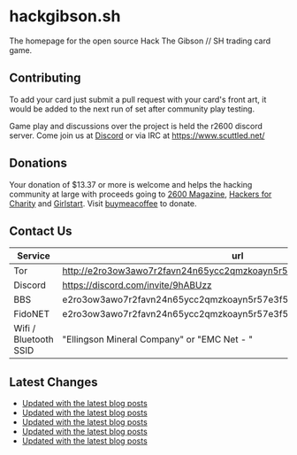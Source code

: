 # hackgibson.sh
The homepage for the open source Hack The Gibson // SH trading card game.


## Contributing

To add your card just submit a pull request with your card's front art, it would be added to the next run of set after community play testing.

Game play and discussions over the project is held the r2600 discord server. Come join us at [Discord](https://discord.com/invite/9hABUzz) or via IRC at https://www.scuttled.net/


## Donations

Your donation of $13.37 or more is welcome and helps the hacking community at large with proceeds going to [2600 Magazine](https://2600.com/), [Hackers for Charity](https://hackersforcharity.org) and [Girlstart](https://girlstart.org).  Visit [buymeacoffee](https://www.buymeacoffee.com/hackgibson.sh) to donate.


## Contact Us

Service | url
-|-
Tor | http://e2ro3ow3awo7r2favn24n65ycc2qmzkoayn5r57e3f56nvjwdcgg32ad.onion
Discord | https://discord.com/invite/9hABUzz
BBS | e2ro3ow3awo7r2favn24n65ycc2qmzkoayn5r57e3f56nvjwdcgg32ad.onion:23
FidoNET | e2ro3ow3awo7r2favn24n65ycc2qmzkoayn5r57e3f56nvjwdcgg32ad.onion:24554
Wifi / Bluetooth SSID | "Ellingson Mineral Company" or "EMC Net - <fidonet address>"

## Latest Changes
<!-- BLOG-POST-LIST:START -->
- [Updated with the latest blog posts](https://github.com/DFW2600/hackgibson.sh/commit/e4c5086a6216f93d48b1c5722e46ccdc10bf8e57)
- [Updated with the latest blog posts](https://github.com/DFW2600/hackgibson.sh/commit/30820ed1e68618caa987164d3f92f88783a8c7ff)
- [Updated with the latest blog posts](https://github.com/DFW2600/hackgibson.sh/commit/51154409f9ff301abaa0e278213bc37654d899d9)
- [Updated with the latest blog posts](https://github.com/DFW2600/hackgibson.sh/commit/eae8b2a1c03727f056732398bdd07b0e739aa20d)
- [Updated with the latest blog posts](https://github.com/DFW2600/hackgibson.sh/commit/1ea712756fc8c0bc0d6cf1e6e7175e2837ab207c)
<!-- BLOG-POST-LIST:END -->
